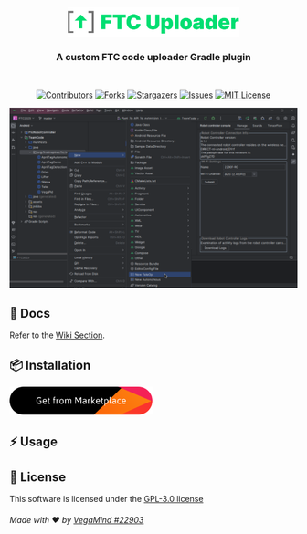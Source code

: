 <p align="center">
  <img src="./assets/logo.svg" width="300px">
</p>

<h3 align="center"> A custom FTC code uploader Gradle plugin</h3>
<br>

<div align="center">

[![Contributors][contributors-shield]][contributors-url]
[![Forks][forks-shield]][forks-url]
[![Stargazers][stars-shield]][stars-url]
[![Issues][issues-shield]][issues-url]
[![MIT License][license-shield]][license-url]

</div>

<img src="assets/screenshots/screenshot.png" />

## 📄 Docs
Refer to the [Wiki Section][wiki-url].

## 📦 Installation
[<img src="./assets/marketplace.png" width="250"/>](https://plugins.jetbrains.com/plugin/24888-ftc-companion)

## ⚡ Usage


## 📜 License
This software is licensed under the [GPL-3.0 license][license-url]

###### Made with ❤️ by [VegaMind #22903](https://github.com/vegamind)

[contributors-shield]: https://img.shields.io/github/contributors/vegamind/ftcuploader.svg?style=for-the-badge
[forks-shield]: https://img.shields.io/github/forks/vegamind/ftcuploader.svg?style=for-the-badge
[stars-shield]: https://img.shields.io/github/stars/vegamind/ftcuploader.svg?style=for-the-badge
[issues-shield]: https://img.shields.io/github/issues/vegamind/ftcuploader.svg?style=for-the-badge
[license-shield]: https://img.shields.io/github/license/vegamind/ftcuploader.svg?style=for-the-badge

[contributors-url]: https://github.com/vegamind/ftcuploader/graphs/contributors
[forks-url]: https://github.com/vegamind/ftcuploader/network/members
[stars-url]: https://github.com/vegamind/ftcuploader/stargazers
[issues-url]: https://github.com/vegamind/ftcuploader/issues
[license-url]: https://github.com/vegamind/ftcuploader/blob/master/LICENSE
[wiki-url]: https://github.com/vegamind/ftcuploader/wiki
[releases-url]: https://github.com/vegamind/ftcuploader/releases
[discussions-url]: https://github.com/vegamind/ftcuploader/discussions